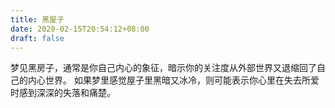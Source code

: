 ```yaml
---
title: 黑屋子
date: 2020-02-15T20:54:12+08:00
draft: false
---
```


梦见黑房子，通常是你自己内心的象征，暗示你的关注度从外部世界又退缩回了自己的内心世界。
如果梦里感觉屋子里黑暗又冰冷，则可能表示你心里在失去所爱时感到深深的失落和痛楚。
